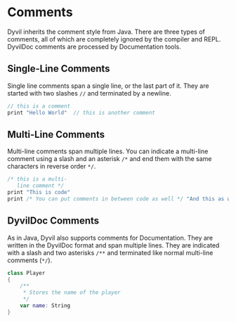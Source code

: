 # Comments

Dyvil inherits the comment style from Java. There are three types of comments, all of which are completely ignored by the compiler and REPL. DyvilDoc comments are processed by Documentation tools.

## Single-Line Comments

Single line comments span a single line, or the last part of it. They are started with two slashes `//` and terminated by a newline.

```java
// this is a comment
print "Hello World"  // this is another comment
```

## Multi-Line Comments

Multi-line comments span multiple lines. You can indicate a multi-line comment using a slash and an asterisk `/*` and end them with the same characters in reverse order `*/`.

```java
/* this is a multi-
   line comment */
print "This is code"
print /* You can put comments in between code as well */ "And this as well"
```

## DyvilDoc Comments

As in Java, Dyvil also supports comments for Documentation. They are written in the DyvilDoc format and span multiple lines. They are indicated with a slash and two asterisks `/**` and terminated like normal multi-line comments \(`*/`\).

```swift
class Player
{
    /**
     * Stores the name of the player
     */
    var name: String
}
```





